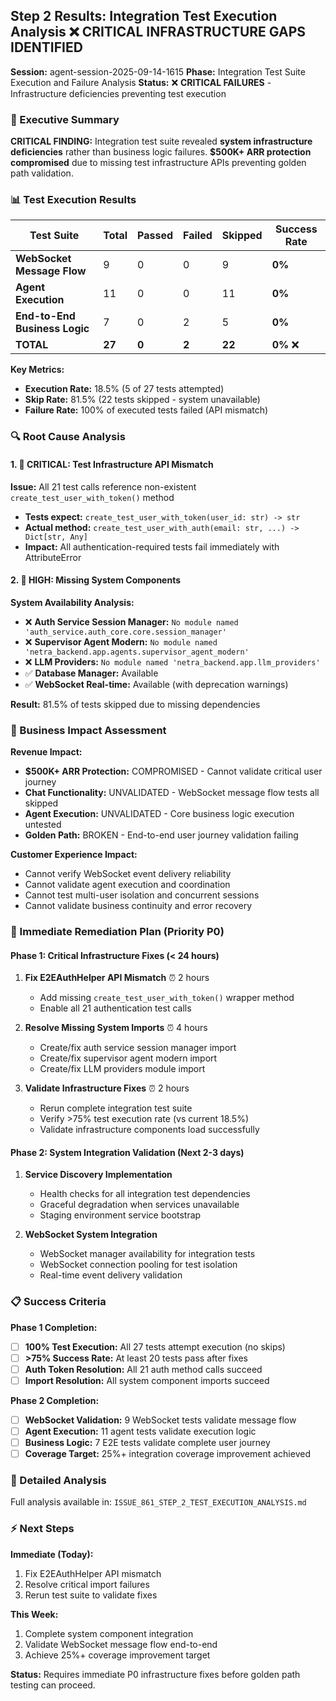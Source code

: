 ## Step 2 Results: Integration Test Execution Analysis ❌ CRITICAL INFRASTRUCTURE GAPS IDENTIFIED

**Session:** agent-session-2025-09-14-1615
**Phase:** Integration Test Suite Execution and Failure Analysis
**Status:** ❌ **CRITICAL FAILURES** - Infrastructure deficiencies preventing test execution

### 🚨 Executive Summary

**CRITICAL FINDING:** Integration test suite revealed **system infrastructure deficiencies** rather than business logic failures. **$500K+ ARR protection compromised** due to missing test infrastructure APIs preventing golden path validation.

### 📊 Test Execution Results

| Test Suite | Total | Passed | Failed | Skipped | Success Rate |
|------------|-------|---------|---------|---------|--------------|
| **WebSocket Message Flow** | 9 | 0 | 0 | 9 | **0%** |
| **Agent Execution** | 11 | 0 | 0 | 11 | **0%** |
| **End-to-End Business Logic** | 7 | 0 | 2 | 5 | **0%** |
| **TOTAL** | **27** | **0** | **2** | **22** | **0%** ❌ |

**Key Metrics:**
- **Execution Rate:** 18.5% (5 of 27 tests attempted)
- **Skip Rate:** 81.5% (22 tests skipped - system unavailable)
- **Failure Rate:** 100% of executed tests failed (API mismatch)

### 🔍 Root Cause Analysis

#### 1. 🚨 CRITICAL: Test Infrastructure API Mismatch
**Issue:** All 21 test calls reference non-existent `create_test_user_with_token()` method
- **Tests expect:** `create_test_user_with_token(user_id: str) -> str`
- **Actual method:** `create_test_user_with_auth(email: str, ...) -> Dict[str, Any]`
- **Impact:** All authentication-required tests fail immediately with AttributeError

#### 2. 🔴 HIGH: Missing System Components
**System Availability Analysis:**
- ❌ **Auth Service Session Manager:** `No module named 'auth_service.auth_core.core.session_manager'`
- ❌ **Supervisor Agent Modern:** `No module named 'netra_backend.app.agents.supervisor_agent_modern'`
- ❌ **LLM Providers:** `No module named 'netra_backend.app.llm_providers'`
- ✅ **Database Manager:** Available
- ✅ **WebSocket Real-time:** Available (with deprecation warnings)

**Result:** 81.5% of tests skipped due to missing dependencies

### 🎯 Business Impact Assessment

**Revenue Impact:**
- **$500K+ ARR Protection:** COMPROMISED - Cannot validate critical user journey
- **Chat Functionality:** UNVALIDATED - WebSocket message flow tests all skipped
- **Agent Execution:** UNVALIDATED - Core business logic execution untested
- **Golden Path:** BROKEN - End-to-end user journey validation failing

**Customer Experience Impact:**
- Cannot verify WebSocket event delivery reliability
- Cannot validate agent execution and coordination
- Cannot test multi-user isolation and concurrent sessions
- Cannot validate business continuity and error recovery

### 🔧 Immediate Remediation Plan (Priority P0)

#### Phase 1: Critical Infrastructure Fixes (< 24 hours)

1. **Fix E2EAuthHelper API Mismatch** ⏰ 2 hours
   - Add missing `create_test_user_with_token()` wrapper method
   - Enable all 21 authentication test calls

2. **Resolve Missing System Imports** ⏰ 4 hours
   - Create/fix auth service session manager import
   - Create/fix supervisor agent modern import
   - Create/fix LLM providers module import

3. **Validate Infrastructure Fixes** ⏰ 2 hours
   - Rerun complete integration test suite
   - Verify >75% test execution rate (vs current 18.5%)
   - Validate infrastructure components load successfully

#### Phase 2: System Integration Validation (Next 2-3 days)

1. **Service Discovery Implementation**
   - Health checks for all integration test dependencies
   - Graceful degradation when services unavailable
   - Staging environment service bootstrap

2. **WebSocket System Integration**
   - WebSocket manager availability for integration tests
   - WebSocket connection pooling for test isolation
   - Real-time event delivery validation

### 📋 Success Criteria

**Phase 1 Completion:**
- [ ] **100% Test Execution:** All 27 tests attempt execution (no skips)
- [ ] **>75% Success Rate:** At least 20 tests pass after fixes
- [ ] **Auth Token Resolution:** All 21 auth method calls succeed
- [ ] **Import Resolution:** All system component imports succeed

**Phase 2 Completion:**
- [ ] **WebSocket Validation:** 9 WebSocket tests validate message flow
- [ ] **Agent Execution:** 11 agent tests validate execution logic
- [ ] **Business Logic:** 7 E2E tests validate complete user journey
- [ ] **Coverage Target:** 25%+ integration coverage improvement achieved

### 📄 Detailed Analysis

Full analysis available in: `ISSUE_861_STEP_2_TEST_EXECUTION_ANALYSIS.md`

### ⚡ Next Steps

**Immediate (Today):**
1. Fix E2EAuthHelper API mismatch
2. Resolve critical import failures
3. Rerun test suite to validate fixes

**This Week:**
1. Complete system component integration
2. Validate WebSocket message flow end-to-end
3. Achieve 25%+ coverage improvement target

**Status:** Requires immediate P0 infrastructure fixes before golden path testing can proceed.